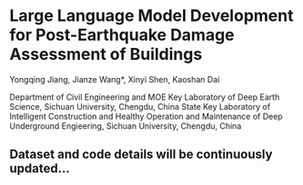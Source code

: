 # Large Language Model Development for Post-Earthquake Damage Assessment of Buildings

Yongqing Jiang, Jianze Wang*, Xinyi Shen, Kaoshan Dai

Department of Civil Engineering and MOE Key Laboratory of Deep Earth Science, Sichuan University, Chengdu, China
State Key Laboratory of Intelligent Construction and Healthy Operation and Maintenance of Deep Underground Engieering, Sichuan University, Chengdu, China

## Dataset and code details will be continuously updated...
